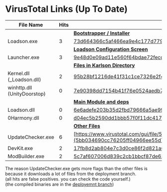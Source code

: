# VirusTotal Links (Up To Date)
File Name|Hits|File Hash and Link
-|-|-
|||<u>**Bootstrapper / Installer**</u>
Loadson.exe|3|[73d664366c5af466ea9e4c177d779f5e9f40de05644a8cdadeda3c8170bd5dce](https://www.virustotal.com/gui/file/73d664366c5af466ea9e4c177d779f5e9f40de05644a8cdadeda3c8170bd5dce)
|||<u>**Loadson Configuration Screen**</u>
Launcher.exe|3|[9e48d0e09ad11e560f64bdae72fecd7f4a804fc1e1756114cf5ed7cdc4007304](https://www.virustotal.com/gui/file/9e48d0e09ad11e560f64bdae72fecd7f4a804fc1e1756114cf5ed7cdc4007304)
|||<u>**Files in Karlson Directory**</u>
Kernel.dll (_Loadson.dll)|2|[95b28bf1216de41f31c1ce7326e2f49c336cb1a5af33eda11c17b7c7c3724274](https://www.virustotal.com/gui/file/95b28bf1216de41f31c1ce7326e2f49c336cb1a5af33eda11c17b7c7c3724274)
winhttp.dll (UnityDoorstop)|0|[7e90398dd7154b41f76e0524aedb795a7bcbe2ed9a14e4ceee214235aa04e442](https://www.virustotal.com/gui/file/7e90398dd7154b41f76e0524aedb795a7bcbe2ed9a14e4ceee214235aa04e442)
|||<u>**Main Module and deps**</u>
Loadson.dll|0|[6e6adefe203b35d2fbd79666a5ae99f4dc3c94a9426e055039e93a9120edbef5](www.virustotal.com/gui/file/6e6adefe203b35d2fbd79666a5ae99f4dc3c94a9426e055039e93a9120edbef5)
0Harmony.dll|0|[d04ec5b2590dd1bbb57f0f11dc417b1a5bebbb36b1f97006d35f2d87c3a2a69f](https://www.virustotal.com/gui/file/d04ec5b2590dd1bbb57f0f11dc417b1a5bebbb36b1f97006d35f2d87c3a2a69f)
|||<u>**Other Files**</u>
UpdateChecker.exe|6|[https://www.virustotal.com/gui/file/5bb034690cc76205ff04966ee55d7308f6147bc50413df150b33ab7126853f27](5bb034690cc76205ff04966ee55d7308f6147bc50413df150b33ab7126853f27)
DevKit.exe|2|[17fb8d2ab804e7c3d0ce86f2d821a67b12ceb17ba0cf009a0e35050cb9fd6eea](https://www.virustotal.com/gui/file/17fb8d2ab804e7c3d0ce86f2d821a67b12ceb17ba0cf009a0e35050cb9fd6eea)
ModBuilder.exe|2|[5c7af607006d839c2cb1bbcf87de636e141394c9f63c71e415d463408283f8ac](https://www.virustotal.com/gui/file/5c7af607006d839c2cb1bbcf87de636e141394c9f63c71e415d463408283f8ac)

The reason UpdateChecker.exe gets more flags than the other files is because it downloads a lot of files from the deployment branch.<br>
(all hits are false positives. you can check the code yourself.)<br>
(the compiled binaries are in the [deployemnt branch](https://github.com/karlsonmodding/Loadson/tree/deployment))
